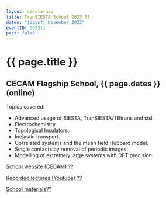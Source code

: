 ```yaml
---
layout: siesta-nav
title: TranSIESTA School 2023 ??
dates: "(days?) November 2023"
eventID: 202311
past: false
---
```

# {{ page.title }}
## CECAM Flagship School, {{ page.dates }} (online)

Topics covered:

* Advanced usage of SIESTA, TranSIESTA/TBtrans and sisl.
* Electrochemistry.
* Topological Insulators.
* Inelastic transport.
* Correlated systems and the mean field Hubbard model.
* Single contacts by removal of periodic images.
* Modelling of extremely large systems with DFT precision.

[School website (CECAM) ??](https://www.cecam.org/workshop-details/4/)

[Recorded lectures (Youtube) ??](https://www.youtube.com/channel/UCyi1DHDq2RGnN-Vaigq5lTA/videos?view=0&sort=da&flow=grid)

[School materials??](https://github.com/zerothi/ts-tbt-sisl-tutorial)
